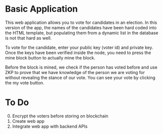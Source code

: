 # Basic Application

This web application allows you to vote for candidates in an election. In this version of the app, the names of the candidates have been hard coded into the HTML template, but populating them from a dynamic list in the database is not that hard as well.

To vote for the candidate, enter your public key (voter id) and private key. Once the keys have been verified inside the node, you need to press the mine block button to actually mine the block. 

Before the block is mined, we check if the person has voted before and use ZKP to prove that we have knowledge of the person we are voting for without revealing the stance of our vote. You can see your vote by clicking the my vote button.

# To Do

0. Encrypt the voters before storing on blockchain
1. Create web app
2. Integrate web app with backend APIs